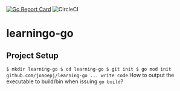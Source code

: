[![Go Report Card](https://goreportcard.com/badge/github.com/joaoepj/learning-go)](https://goreportcard.com/report/github.com/joaoepj/learning-go)
![CircleCI](https://img.shields.io/circleci/build/gh/joaoepj/learning-go)

# learningo-go


## Project Setup
`$ mkdir learning-go
$ cd learning-go
$ git init
$ go mod init github.com/joaoepj/learning-go
... write code`
How to output the executable to build/bin when issuing `go build`? 
